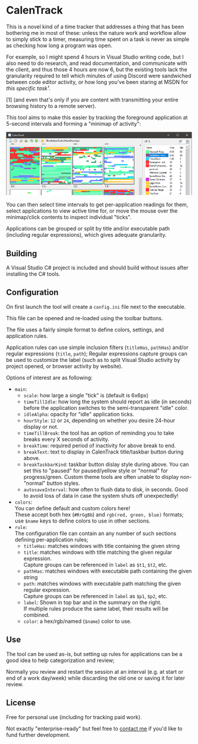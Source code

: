 # CalenTrack

This is a novel kind of a time tracker that addresses a thing that has been bothering me in most of these: unless the nature work and workflow allow to simply stick to a timer, measuring time spent on a task is never as simple as checking how long a program was open.

For example, so I might spend 4 hours in Visual Studio writing code, but I also need to do research, and read documentation, and communicate with the client, and thus those 4 hours are now 6, but the existing tools lack the granularity required to tell which minutes of using Discord were sandwiched between code editor activity, or how long you've been staring at MSDN for _this specific task¹_.

\[1] (and even that's only if you are content with transmitting your entire browsing history to a remote server).

This tool aims to make this easier by tracking the foreground application at 5-second intervals and forming a "minimap of activity":

![a random sample of a winter weekend](screenshot.png)

You can then select time intervals to get per-application readings for them, select applications to view active time for, or move the mouse over the minimap/click contents to inspect individual "ticks".

Applications can be grouped or split by title and/or executable path (including regular expressions), which gives adequate granularity.

## Building

A Visual Studio C# project is included and should build without issues after installing the C# tools.

## Configuration

On first launch the tool will create a `config.ini` file next to the executable.

This file can be opened and re-loaded using the toolbar buttons.

The file uses a fairly simple format to define colors, settings, and application rules.

Application rules can use simple inclusion filters (`titleHas`, `pathHas`) and/or regular expressions (`title`, `path`); Regular expressions capture groups can be used to customize the label (such as to split Visual Studio activity by project opened, or browser activity by website).

Options of interest are as following:

- `main`:
	- `scale`: how large a single "tick" is (default is 6x6px)
	- `timeTillIdle`: how long the system should report as idle (in seconds) before the application switches to the semi-transparent "idle" color.
	- `idleAlpha`: opacity for "idle" application ticks.
	- `hourStyle`: `12` or `24`, depending on whether you desire 24-hour display or not.
	- `timeTillBreak`: the tool has an option of reminding you to take breaks every X seconds of activity.
	- `breakTime`: required period of inactivity for above break to end.
	- `breakText`: text to display in CalenTrack title/taskbar button during above.
	- `breakTaskbarKind`: taskbar button dislay style during above. You can set this to "paused" for paused/yellow style or "normal" for progress/green. Custom theme tools are often unable to display non-"normal" button styles.
	- `autosaveInterval`: how often to flush data to disk, in seconds. Good to avoid loss of data in case the system shuts off unexpectedly!
- `colors`:  
	You can define default and custom colors here!  
	These accept both hex (`#RrGgBb`) and `rgb(red, green, blue)` formats; use `$name` keys to define colors to use in other sections.
- `rule`:  
	The configuration file can contain an any number of such sections defining per-application rules;
	- `titleHas`: matches windows with title containing the given string
	- `title`: matches windows with title matching the given regular expression.  
		Capture groups can be referenced in `label` as `$t1`, `$t2`, etc.
	- `pathHas`: matches windows with executable path containing the given string
	- `path`: matches windows with executable path matching the given regular expression.  
		Capture groups can be referenced in `label` as `$p1`, `$p2`, etc.
	- `label`: Shown in top bar and in the summary on the right.  
		If multiple rules produce the same label, their results will be combined.
	- `color`: a hex/rgb/named (`$name`) color to use.

## Use

The tool can be used as-is, but setting up rules for applications can be a good idea to help categorization and review;

Normally you review and restart the session at an interval (e.g. at start or end of a work day/week) while discarding the old one or saving it for later review.

## License

Free for personal use (including for tracking paid work).

Not exactly "enterprise-ready" but feel free to [contact me](https://yal.cc/about/) if you'd like to fund further development.